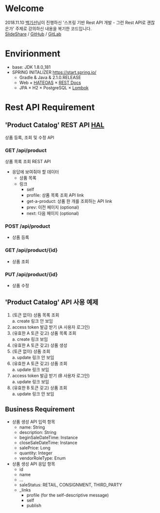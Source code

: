 # Welcome
2018.11.10 [백기선](https://www.facebook.com/whiteship)님이 진행하신 '스프링 기반 Rest API 개발 - 그런 Rest API로 괜찮은가' 주제로 강의하신 내용을 복기한 코드입니다.   
[SlideShare](https://www.slideshare.net/whiteship/rest-api-development-with-spring) /
[GitHub](https://github.com/kees…/study/tree/master/ksug201811restapi) /
[GitLab](https://gitlab.com/whiteship/natural)

# Envirionment
* base: JDK 1.8.0_181
* SPRING INITALIZER https://start.spring.io/
  * Gradle & Java & 2.1.0.RELEASE
  * Web × [HATEOAS](https://spring.io/projects/spring-hateoas) × [REST Docs](https://spring.io/projects/spring-restdocs)
  * JPA × H2 × PostgreSQL × [Lombok](https://projectlombok.org/)

# Rest API Requirement
## 'Product Catalog' REST API [HAL](https://en.wikipedia.org/wiki/Hypertext_Application_Language)
상품 등록, 조회 및 수정 API

### GET /api/product
상품 목록 조회 REST API
* 응답에 보여줘야 할 데이터  
  * 상품 목록
  * 링크
    * self
    * profile: 상품 목록 조회 API link
    * get-a-product: 상품 한 개를 조회하는 API link
    * prev: 이전 페이지 (optional)
    * next: 다음 페이지 (optional)

### POST /api/product
* 상품 등록

### GET /api/product/{id}
* 상품 조회

### PUT /api/product/{id}
* 상품 수정

## 'Product Catalog' API 사용 예제
1. (토큰 없이) 상품 목록 조회  
  a. create 링크 안 보임
2. access token 발급 받기 (A 사용자 로그인)
3. (유효한 A 토큰 갖고) 상품 목록 조회  
  a. create 링크 보임
4. (유효한 A 토큰 갖고) 상품 생성
5. (토큰 없이) 상품 조회  
  a. update 링크 안 보임
6. (유효한 A 토큰 갖고) 상품 조회  
  a. update 링크 보임
7. access token 발급 받기 (B 사용자 로그인)  
  a. update 링크 보임
8. (유효한 B 토큰 갖고) 상품 조회  
  a. update 링크 안 보임

## Business Requirement
* 상품 생성 API 입력 항목
  * name: String
  * description: String
  * beginSaleDateTime: Instance
  * closeSaleDateTime: Instance
  * salePrice: Long
  * quantity: Integer
  * vendorRoleType: Enum
* 상품 생성 API 응답 항목
  * id
  * name
  * ...
  * saleStatus: RETAIL, CONSIGNMENT, THIRD_PARTY
  * _links
    * profile (for the self-descriptive message)
    * self
    * publish
